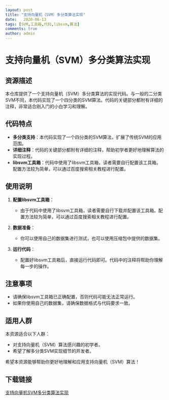 ```yaml
---
layout: post
title: "支持向量机（SVM）多分类算法实现"
date:   2020-06-13
tags: [SVM,工具箱,代码,libsvm,算法]
comments: true
author: admin
---
```

# 支持向量机（SVM）多分类算法实现

## 资源描述

本仓库提供了一个支持向量机（SVM）多分类算法的实现代码。与一般的二分类SVM不同，本代码实现了一个四分类的SVM算法。代码的关键部分都附有详细的注释，非常适合刚入门的小白学习和理解。

## 代码特点

- **多分类支持**：本代码实现了一个四分类的SVM算法，扩展了传统SVM的应用范围。
- **详细注释**：代码的关键部分都附有详细的注释，帮助初学者更好地理解算法的实现过程。
- **libsvm工具箱**：代码中使用了libsvm工具箱，读者需要自行配置该工具箱。配置方法较为简单，可以通过百度搜索相关教程进行配置。

## 使用说明

1. **配置libsvm工具箱**：
   - 由于代码中使用了libsvm工具箱，读者需要自行下载并配置该工具箱。配置方法较为简单，可以通过百度搜索相关教程进行配置。

2. **数据准备**：
   - 你可以使用自己的数据集进行测试，也可以使用压缩包中提供的数据集。

3. **运行代码**：
   - 配置好libsvm工具箱后，直接运行代码即可。代码中的注释将帮助你理解每一步的操作。

## 注意事项

- 请确保libsvm工具箱已正确配置，否则代码可能无法正常运行。
- 如果你使用自己的数据集，请确保数据格式与代码要求一致。

## 适用人群

本资源适合以下人群：
- 对支持向量机（SVM）算法感兴趣的初学者。
- 希望了解多分类SVM实现细节的开发者。

希望本资源能够帮助你更好地理解和应用支持向量机（SVM）算法！

## 下载链接

[支持向量机SVM多分类算法实现](https://pan.quark.cn/s/f7c184634d87)